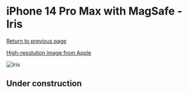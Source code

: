 # iPhone 14 Pro Max with MagSafe - Iris

[Return to previous page](/iphone_14)

[High-resolution image from Apple](https://store.storeimages.cdn-apple.com/8756/as-images.apple.com/is/MQUQ3?wid=4500&hei=4500&fmt=png)

<div style="width: 500px"><img src="/almost_uncompressed/MQUQ3.webp" alt="Iris"></div>

## Under construction
